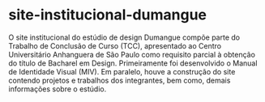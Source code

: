 # site-institucional-dumangue
O site institucional do estúdio de design Dumangue compõe parte do Trabalho de Conclusão de Curso (TCC), apresentado ao Centro Universitário Anhanguera de São Paulo como requisito parcial à obtenção do título de Bacharel em Design.  Primeiramente foi desenvolvido o Manual de Identidade Visual (MIV). Em paralelo, houve a construção do site contendo projetos e trabalhos dos integrantes, bem como, demais informações sobre o estúdio.
